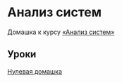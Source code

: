 # Анализ систем

Домашка к курсу [«Анализ систем»](https://education.borshev.com/system-analysis)

## Уроки

[Нулевая домашка](/hw_0/README.md)